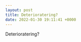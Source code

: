 ```yaml
---
layout: post
title: Deterioratering?
date: 2022-01-30 19:11:41 +0000
---
```


Deterioratering?

